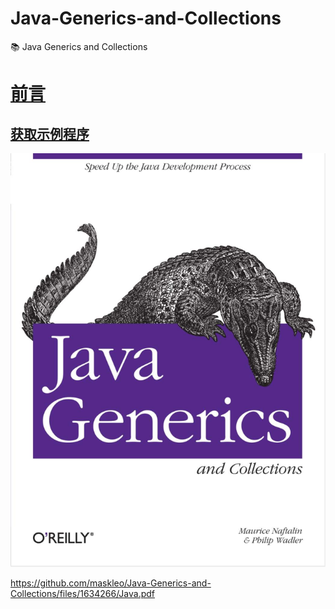 # Java-Generics-and-Collections
:books: Java Generics and Collections 

# [前言](Preface.md)
## [获取示例程序](#Preface.md##获取示例程序)

![Java Generics and Collections](book.jpg)

https://github.com/maskleo/Java-Generics-and-Collections/files/1634266/Java.pdf

